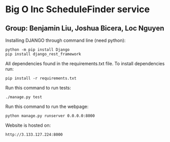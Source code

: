 # Big O Inc ScheduleFinder service
## Group: Benjamin Liu, Joshua Bicera, Loc Nguyen

Installing DJANGO through command line (need python):
```
python -m pip install Django
pip install django_rest_framework
```

All dependencies found in the requirements.txt file. To install dependencies run:
```
pip install -r requirements.txt
```

Run this command to run tests:
```
./manage.py test
```

Run this command to run the webpage:
```
python manage.py runserver 0.0.0.0:8000
```
Website is hosted on:
```
http://3.133.127.224:8000
```
